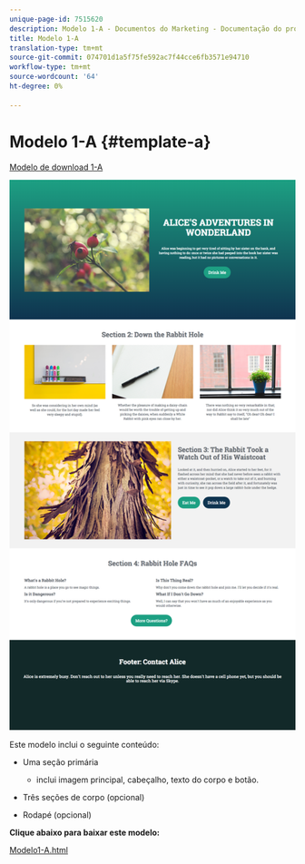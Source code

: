 ```yaml
---
unique-page-id: 7515620
description: Modelo 1-A - Documentos do Marketing - Documentação do produto
title: Modelo 1-A
translation-type: tm+mt
source-git-commit: 074701d1a5f75fe592ac7f44cce6fb3571e94710
workflow-type: tm+mt
source-wordcount: '64'
ht-degree: 0%

---
```



# Modelo 1-A {#template-a}

[Modelo de download 1-A](https://docs.marketo.com/download/attachments/7515620/Template1-A.html?version=3&amp;modificationDate=1432834576000&amp;api=v2)

![](assets/image2015-5-28-10-3a1-3a40.png)

Este modelo inclui o seguinte conteúdo:

* Uma seção primária

   * inclui imagem principal, cabeçalho, texto do corpo e botão.

* Três seções de corpo (opcional)
* Rodapé (opcional)

**Clique abaixo para baixar este modelo:**

[Modelo1-A.html](https://docs.marketo.com/download/attachments/7515620/Template1-A.html?version=3&amp;modificationDate=1432834576000&amp;api=v2)
